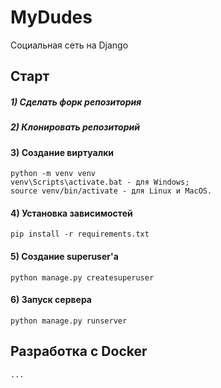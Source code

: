 # MyDudes

Социальная сеть на Django

## Старт

##### 1) Сделать форк репозитория

##### 2) Клонировать репозиторий


#### 3) Создание виртуалки 
    python -m venv venv
    venv\Scripts\activate.bat - для Windows;
    source venv/bin/activate - для Linux и MacOS.

#### 4) Установка зависимостей
    pip install -r requirements.txt

#### 5) Создание superuser'a 
    python manage.py createsuperuser

#### 6) Запуск сервера 
    python manage.py runserver


## Разработка с Docker
    ...